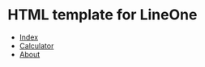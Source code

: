 # HTML template for LineOne

- [Index](https://kamuz.github.io/lineone/)
- [Calculator](https://kamuz.github.io/lineone/calculator.html)
- [About](https://kamuz.github.io/lineone/about.html)